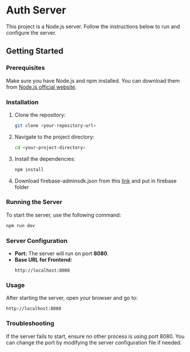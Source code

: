 # Auth Server

This project is a Node.js server. Follow the instructions below to run and configure the server.

## Getting Started

### Prerequisites

Make sure you have Node.js and npm installed. You can download them from [Node.js official website](https://nodejs.org/).

### Installation

1. Clone the repository:
   ```bash
   git clone <your-repository-url>
   ```
2. Navigate to the project directory:
   ```bash
   cd <your-project-directory>
   ```
3. Install the dependencies:
   ```bash
   npm install
   ```
4. Download firebase-adminsdk.json from this [link](https://drive.google.com/drive/folders/1M1r1Na1W6UXrb9F8IEyNFWXe2B0y7Kqn?usp=sharing) and put in firebase folder

### Running the Server

To start the server, use the following command:

```bash
npm run dev
```

### Server Configuration

- **Port:** The server will run on port **8080**.
- **Base URL for Frontend:**
  ```
  http://localhost:8080
  ```

### Usage

After starting the server, open your browser and go to:

```
http://localhost:8080
```

### Troubleshooting

If the server fails to start, ensure no other process is using port 8080. You can change the port by modifying the server configuration file if needed.
